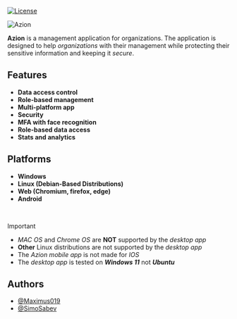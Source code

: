 [![License](https://img.shields.io/badge/License-GPL_v3-teal)](https://github.com/Maximus019BG/Azion/blob/master/LICENSE)

![Azion](https://maximus019bg.github.io/TopVideoGames/Azion.png)

 **Azion** is a management application for organizations. The application is designed to help *organizations* with their management while protecting their sensitive information and keeping it *secure*.

## Features
- **Data access control**
- **Role-based management**
- **Multi-platform app**
- **Security**
- **MFA with face recognition**
- **Role-based data access**
- **Stats and analytics**


## Platforms
- **Windows**
- **Linux (Debian-Based Distributions)**
- **Web (Chromium, firefox, edge)**
- **Android**
  
 <br/>
 
> [!IMPORTANT]
> - *MAC OS* and *Chrome OS* are **NOT** supported by the *desktop app*
> - **Other** Linux distributions are not supported by the *desktop app*
> - The *Azion mobile app* is not made for *IOS*
> - The *desktop app* is tested on ***Windows 11*** not ***Ubuntu***

## Authors
- [@Maximus019](https://github.com/Maximus019BG)
- [@SimoSabev](https://github.com/SimoSabev)
